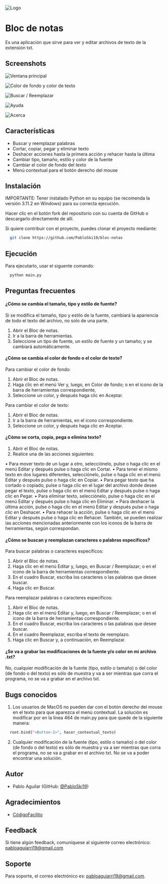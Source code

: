 
![Logo](https://raw.githubusercontent.com/PabloSki19/bloc-notas/main/assets/logo-bloc-de-notas.png)


# Bloc de notas

Es una aplicación que sirve para ver y editar archivos de texto de la extensión txt.

## Screenshots

![Ventana principal](https://raw.githubusercontent.com/PabloSki19/bloc-notas/main/assets/ventana-principal.png)

![Color de fondo y color de texto](https://github.com/PabloSki19/bloc-notas/blob/main/assets/ventana-color.png)

![Buscar / Reemplazar](https://raw.githubusercontent.com/PabloSki19/bloc-notas/main/assets/ventana-buscar.png)

![Ayuda](https://raw.githubusercontent.com/PabloSki19/bloc-notas/main/assets/ventana-ayuda.png)

![Acerca](https://raw.githubusercontent.com/PabloSki19/bloc-notas/main/assets/ventana-acerca.png)


## Características

- Buscar y reemplazar palabras
- Cortar, copiar, pegar y eliminar texto
- Deshacer acciones hasta la primera acción y rehacer hasta la última
- Cambiar tipo, tamaño, estilo y color de la fuente
- Cambiar el color de fondo del texto
- Menú contextual para el botón derecho del mouse


## Instalación

IMPORTANTE: Tener instalado Python en su equipo (se recomenda la versión 3.11.2 en Windows) para su correcta ejecución.

Hacer clic en el botón fork del repositorio con su cuenta de GitHub o descargarlo directamente de allí.

Si quiere contribuir con el proyecto, puedes clonar el proyecto mediante:

```bash
  git clone https://github.com/PabloSki19/bloc-notas
```


## Ejecución

Para ejecutarlo, usar el siguente comando:

```bash
  python main.py
```


## Preguntas frecuentes

#### ¿Cómo se cambia el tamaño, tipo y estilo de fuente?

Si se modifica el tamaño, tipo y estilo de la fuente, cambiará la apariencia de todo el texto del archivo, no solo de una parte.
1. Abrir el Bloc de notas.
2. Ir a la barra de herramientas.
3. Seleccione un tipo de fuente, un estilo de fuente y un tamaño; y se cambiará automáticamente.

#### ¿Cómo se cambia el color de fondo o el color de texto?

Para cambiar el color de fondo:
1. Abrir el Bloc de notas.
2. Haga clic en el menú Ver y, luego, en Color de fondo; o en el icono de la barra de herramientas correspondiente,
3. Seleccione un color, y después haga clic en Aceptar.

Para cambiar el color de texto:
1. Abrir el Bloc de notas.
2. Ir a la barra de herramientas, en el icono correspondiente.
3. Seleccione un color, y después haga clic en Aceptar.

#### ¿Cómo se corta, copia, pega o elimina texto?

1. Abrir el Bloc de notas.
2. Realice una de las acciones siguientes:

• Para mover texto de un lugar a otro, selecciónelo, pulse o haga clic en el menú Editar y después pulse o haga clic en Cortar.
• Para tener el mismo texto en dos lugares diferentes, selecciónelo, pulse o haga clic en el menú Editar y después pulse o haga clic en Copiar.
• Para pegar texto que ha cortado o copiado, pulse o haga clic en el lugar del archivo donde desee pegar el texto, pulse o haga clic en el menú Editar y después pulse o haga clic en Pegar.
• Para eliminar texto, selecciónelo, pulse o haga clic en el menú Editar y después pulse o haga clic en Eliminar. • Para deshacer la última acción, pulse o haga clic en el menú Editar y después pulse o haga clic en Deshacer.
• Para rehacer la acción, pulse o haga clic en el menú Editar y después pulse o haga clic en Rehacer.  También, se pueden realizar las acciones mencionadas anteriormente con los iconos de la barra de herramientas, según correspondan.

#### ¿Cómo se buscan y reemplazan caracteres o palabras específicos?

Para buscar palabras o caracteres específicos:
1. Abrir el Bloc de notas.
2. Haga clic en el menú Editar y, luego, en Buscar / Reemplazar; o en el icono de la barra de herramientas correspondiente.
3. En el cuadro Buscar, escriba los caracteres o las palabras que desee buscar.
4. Haga clic en Buscar.

Para reemplazar palabras o caracteres específicos:
1. Abrir el Bloc de notas.
2. Haga clic en el menú Editar y, luego, en Buscar / Reemplazar; o en el icono de la barra de herramientas correspondiente.
3. En el cuadro Buscar, escriba los caracteres o las palabras que desee buscar.
4. En el cuadro Reemplazar, escriba el texto de reemplazo.
5. Haga clic en Buscar y, a continuación, en Reemplazar.

#### ¿Se va a grabar las modificaciones de la fuente y/o color en mi archivo .txt?

No, cualquier modificación de la fuente (tipo, estilo o tamaño) o del color (de fondo o del texto) es sólo de muestra y va a ser mientras que corra el programa, no se va a grabar en el archivo txt.


## Bugs conocidos

1. Los usuarios de MacOS no pueden dar con el botón derecho del mouse en el texto para que aparezca el menú contextual. La solución es modificar <Button-3> por <Button-2> en la línea 464 de main.py para que quede de la siguiente manera:

```bash
  root.bind("<Button-2>", hacer_contextual_texto)
```

2. Cualquier modificación de la fuente (tipo, estilo o tamaño) o del color (de fondo o del texto) es sólo de muestra y va a ser mientras que corra el programa, no se va a grabar en el archivo txt. No se va a poder encontrar una solución.


## Autor

- Pablo Aguilar (GitHub: [@PabloSki19](https://github.com/PabloSki19))


## Agradecimientos

 - [CódigoFacilito](https://codigofacilito.com/)


## Feedback

Si tiene algún feedback, comuníquese al siguiente correo electrónico: pabloaguiarri19@gmail.com


## Soporte

Para soporte, el correo electrónico es: pabloaguiarri19@gmail.com.

